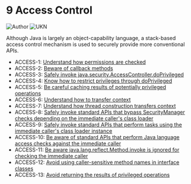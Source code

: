 # 9 Access Control
![Author](https://img.shields.io/badge/Author-Oracle-blue.svg)
![UKN](https://img.shields.io/badge/UKN-Xavier-Depoorter-red.svg)


Although Java is largely an object-capability language, a stack-based access control mechanism is used to securely provide more conventional APIs.

 - ACCESS-1: [Understand how permissions are checked](g9_01)
 - ACCESS-2: [Beware of callback methods](g9_02)
 - ACCESS-3: [Safely invoke java.security.AccessController.doPrivileged](g9_03)
 - ACCESS-4: [Know how to restrict privileges through doPrivileged](g9_04)
 - ACCESS-5: [Be careful caching results of potentially privileged operations](g9_05)
 - ACCESS-6: [Understand how to transfer context](g9_06)
 - ACCESS-7: [Understand how thread construction transfers context](g9_07)
 - ACCESS-8: [Safely invoke standard APIs that bypass SecurityManager checks depending on the immediate caller's class loader](g9_08)
 - ACCESS-9: [Safely invoke standard APIs that perform tasks using the immediate caller's class loader instance](g9_09)
 - ACCESS-10: [Be aware of standard APIs that perform Java language access checks against the immediate caller](g9_10)
 - ACCESS-11: [Be aware java.lang.reflect.Method.invoke is ignored for checking the immediate caller](g9_11)
 - ACCESS-12: [Avoid using caller-sensitive method names in interface classes](g9_12)
 - ACCESS-13: [Avoid returning the results of privileged operations](g9_13)
